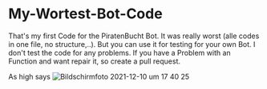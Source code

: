 # My-Wortest-Bot-Code
That's my first Code for the PiratenBucht Bot. It was really worst (alle codes in one file, no structure,..). But you can use it for testing for your own Bot. 
I don't test the code for any problems. If you have a Problem with an Function and want repair it, so create a pull request. 

As high says
![Bildschirmfoto 2021-12-10 um 17 40 25](https://user-images.githubusercontent.com/32187732/145609706-7bf88e49-8248-4571-95b7-f2851411ac9c.png)
